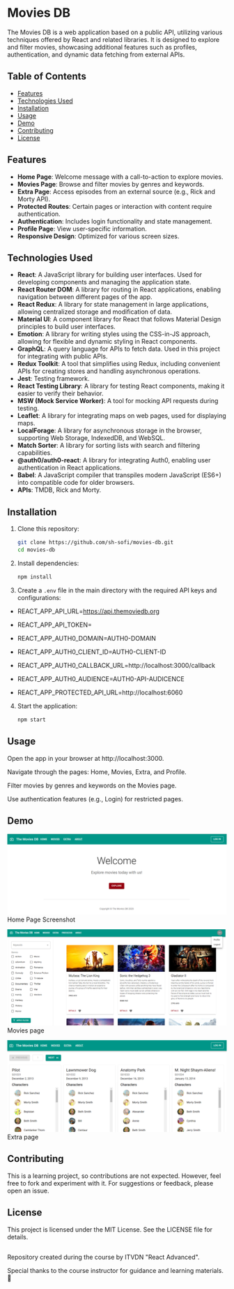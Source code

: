 # Movies DB

The Movies DB is a web application based on a public API, utilizing various techniques offered by React and related libraries. It is designed to explore and filter movies, showcasing additional features such as profiles, authentication, and dynamic data fetching from external APIs.

## Table of Contents

- [Features](#features)
- [Technologies Used](#technologies-used)
- [Installation](#installation)
- [Usage](#usage)
- [Demo](#demo)
- [Contributing](#contributing)
- [License](#license)

## Features

- **Home Page**: Welcome message with a call-to-action to explore movies.
- **Movies Page**: Browse and filter movies by genres and keywords.
- **Extra Page**: Access episodes from an external source (e.g., Rick and Morty API).
- **Protected Routes**: Certain pages or interaction with content require authentication.
- **Authentication**: Includes login functionality and state management.
- **Profile Page**: View user-specific information.
- **Responsive Design**: Optimized for various screen sizes.

## Technologies Used

- **React**: A JavaScript library for building user interfaces. Used for developing components and managing the application state.
- **React Router DOM**: A library for routing in React applications, enabling navigation between different pages of the app.
- **React Redux**: A library for state management in large applications, allowing centralized storage and modification of data.
- **Material UI**: A component library for React that follows Material Design principles to build user interfaces.
- **Emotion**: A library for writing styles using the CSS-in-JS approach, allowing for flexible and dynamic styling in React components.
- **GraphQL**: A query language for APIs to fetch data. Used in this project for integrating with public APIs.
- **Redux Toolkit**: A tool that simplifies using Redux, including convenient APIs for creating stores and handling asynchronous operations.
- **Jest**: Testing framework.
- **React Testing Library**: A library for testing React components, making it easier to verify their behavior.
- **MSW (Mock Service Worker)**: A tool for mocking API requests during testing.
- **Leaflet**: A library for integrating maps on web pages, used for displaying maps.
- **LocalForage**: A library for asynchronous storage in the browser, supporting Web Storage, IndexedDB, and WebSQL.
- **Match Sorter**: A library for sorting lists with search and filtering capabilities.
- **@auth0/auth0-react**: A library for integrating Auth0, enabling user authentication in React applications.
- **Babel**: A JavaScript compiler that transpiles modern JavaScript (ES6+) into compatible code for older browsers.
- **APIs**: TMDB, Rick and Morty.

## Installation

1. Clone this repository:

   ```bash
   git clone https://github.com/sh-sofi/movies-db.git
   cd movies-db
   ```

2. Install dependencies:

   ```bash
   npm install
   ```

3. Create a `.env` file in the main directory with the required API keys and configurations:

- REACT_APP_API_URL=https://api.themoviedb.org
- REACT_APP_API_TOKEN=<api-token>

- REACT_APP_AUTH0_DOMAIN=AUTH0-DOMAIN
- REACT_APP_AUTH0_CLIENT_ID=AUTH0-CLIENT-ID
- REACT_APP_AUTH0_CALLBACK_URL=http://localhost:3000/callback

- REACT_APP_AUTH0_AUDIENCE=AUTH0-API-AUDICENCE
- REACT_APP_PROTECTED_API_URL=http://localhost:6060

4. Start the application:
   ```bash
   npm start
   ```

## Usage

Open the app in your browser at http://localhost:3000.

Navigate through the pages: Home, Movies, Extra, and Profile.

Filter movies by genres and keywords on the Movies page.

Use authentication features (e.g., Login) for restricted pages.

## Demo

![Home Page Screenshot](./public/movies_demo_homepage.PNG)
Home Page Screenshot

![Home Page Screenshot](./public/movies_demo_fav.PNG)
Movies page

![Home Page Screenshot](./public/movies_demo_extra.PNG)
Extra page

## Contributing

This is a learning project, so contributions are not expected. However, feel free to fork and experiment with it. For suggestions or feedback, please open an issue.

## License

This project is licensed under the MIT License. See the LICENSE file for details.

##

Repository created during the course by ITVDN "React Advanced".

Special thanks to the course instructor for guidance and learning materials. 🙌

